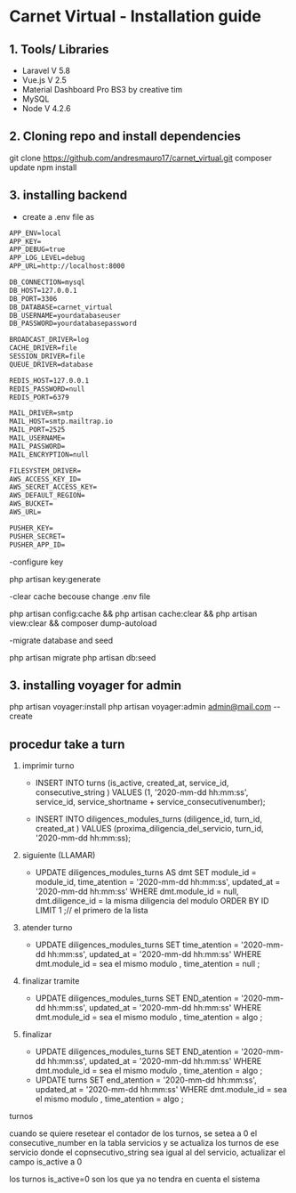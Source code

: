 # Carnet Virtual  - Installation guide

## 1.	Tools/ Libraries

-	Laravel V 5.8
-	Vue.js V 2.5
-	Material Dashboard Pro BS3 by creative tim
-	MySQL
-   Node V 4.2.6

## 2.	Cloning repo and install dependencies

git clone https://github.com/andresmauro17/carnet_virtual.git 
composer update
npm install

## 3.	installing backend

- create a .env file as 

``` markdown
APP_ENV=local
APP_KEY=
APP_DEBUG=true
APP_LOG_LEVEL=debug
APP_URL=http://localhost:8000

DB_CONNECTION=mysql
DB_HOST=127.0.0.1
DB_PORT=3306
DB_DATABASE=carnet_virtual
DB_USERNAME=yourdatabaseuser
DB_PASSWORD=yourdatabasepassword

BROADCAST_DRIVER=log
CACHE_DRIVER=file
SESSION_DRIVER=file
QUEUE_DRIVER=database

REDIS_HOST=127.0.0.1
REDIS_PASSWORD=null
REDIS_PORT=6379

MAIL_DRIVER=smtp
MAIL_HOST=smtp.mailtrap.io
MAIL_PORT=2525
MAIL_USERNAME=
MAIL_PASSWORD=
MAIL_ENCRYPTION=null

FILESYSTEM_DRIVER=
AWS_ACCESS_KEY_ID=
AWS_SECRET_ACCESS_KEY=
AWS_DEFAULT_REGION=
AWS_BUCKET=
AWS_URL=

PUSHER_KEY=
PUSHER_SECRET=
PUSHER_APP_ID=
```

-configure key  

php artisan key:generate

-clear cache becouse change .env file

php artisan config:cache && php artisan cache:clear && php artisan view:clear && composer dump-autoload

-migrate database and seed

php artisan migrate 
php artisan db:seed 

## 3.	installing voyager for admin
  
php artisan voyager:install
php artisan voyager:admin admin@mail.com --create


## procedur take a turn

1. imprimir turno
    - INSERT INTO turns (is_active, created_at, service_id, consecutive_string  ) 
        VALUES (1, '2020-mm-dd hh:mm:ss', service_id, service_shortname + service_consecutivenumber);

    - INSERT INTO diligences_modules_turns (diligence_id, turn_id, created_at  ) 
        VALUES (proxima_diligencia_del_servicio, turn_id, '2020-mm-dd hh:mm:ss);

2. siguiente (LLAMAR)
    -   UPDATE diligences_modules_turns AS dmt
        SET module_id = module_id, time_atention = '2020-mm-dd hh:mm:ss', updated_at = '2020-mm-dd hh:mm:ss'
        WHERE dmt.module_id = null, dmt.diligence_id = la misma diligencia del modulo 
        ORDER BY ID LIMIT 1 ;// el primero de la lista

2. atender turno
    -   UPDATE diligences_modules_turns
        SET time_atention = '2020-mm-dd hh:mm:ss', updated_at = '2020-mm-dd hh:mm:ss'
        WHERE dmt.module_id = sea el mismo modulo , time_atention = null
        ;

2. finalizar tramite
    -   UPDATE diligences_modules_turns
        SET END_atention = '2020-mm-dd hh:mm:ss', updated_at = '2020-mm-dd hh:mm:ss'
        WHERE dmt.module_id = sea el mismo modulo , time_atention = algo
        ;

2. finalizar 
    -   UPDATE diligences_modules_turns
        SET END_atention = '2020-mm-dd hh:mm:ss', updated_at = '2020-mm-dd hh:mm:ss'
        WHERE dmt.module_id = sea el mismo modulo , time_atention = algo
        ;
    -   UPDATE turns
        SET end_atention = '2020-mm-dd hh:mm:ss', updated_at = '2020-mm-dd hh:mm:ss'
        WHERE dmt.module_id = sea el mismo modulo , time_atention = algo
        ;

turnos

cuando se quiere resetear el contador de los turnos, se setea a 0 el consecutive_number en la tabla servicios y se actualiza los turnos de ese servicio  donde el copnsecutivo_string sea igual al del servicio, actualizar el campo is_active a 0

los turnos is_active=0 son los que ya no tendra en cuenta el sistema

